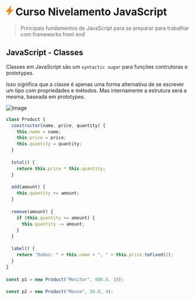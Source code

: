 # ![DevSuperior logo](https://raw.githubusercontent.com/devsuperior/bds-assets/main/ds/devsuperior-logo-small.png) Curso Nivelamento JavaScript

> Principais fundamentos de JavaScript para se preparar para trabalhar com frameworks front end

## JavaScript - Classes

Classes em JavaScript são um `syntactic sugar` para funções contrutoras e prototypes.

Isso significa que a classe é apenas uma forma alternativa de se escrever um tipo com propriedades e métodos. Mas internamente a estrutura será a mesma, baseada em prototypes.

![Image](https://raw.githubusercontent.com/devsuperior/curso-nivelamento-javascript/main/img/product.png "Diagrama classe Product")

```javascript
class Product {
  constructor(name, price, quantity) {
    this.name = name;
    this.price = price;
    this.quantity = quantity;
  }

  total() {
    return this.price * this.quantity;
  }

  add(amount) {
    this.quantity += amount;
  }

  remove(amount) {
    if (this.quantity >= amount) {
      this.quantity -= amount;
    }
  }

  label() {
    return "Dados: " + this.name + ", " + this.price.toFixed(2);
  }
}

const p1 = new Product("Monitor", 800.0, 10);

const p2 = new Product("Mouse", 50.0, 4);
```
